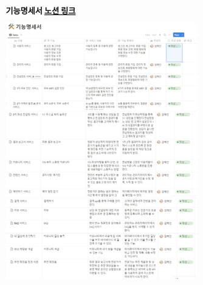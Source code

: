 ##  기능명세서 [노션 링크](https://www.notion.so/a12858dc8d4c4df6b907539a4a1b55ad?v=519ddea700fe4618a71f4bd5cff73d00)

![image.png](./img/기능명세서_1.png)
![image.png](./img/기능명세서_2.png)
![image.png](./img/기능명세서_3.png)